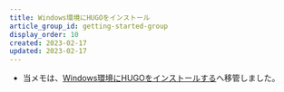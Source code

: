 ```yaml
---
title: Windows環境にHUGOをインストール
article_group_id: getting-started-group
display_order: 10
created: 2023-02-17
updated: 2023-02-17
---
```

- 当メモは、[Windows環境にHUGOをインストールする](https://thinktwice.tech/it/hugo/installing_hugo_on_windows/)へ移管しました。